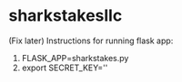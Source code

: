 # sharkstakesllc


(Fix later)
Instructions for running flask app:
1. FLASK_APP=sharkstakes.py
2. export SECRET_KEY='<key>'
